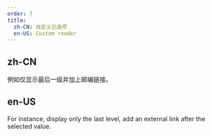 ```yaml
---
order: 7
title:
  zh-CN: 自定义已选项
  en-US: Custom render
---
```


## zh-CN

例如仅显示最后一级并加上邮编链接。

## en-US

For instance, display only the last level, add an external link after the selected value.

